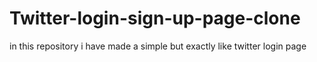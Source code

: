 # Twitter-login-sign-up-page-clone
in this repository i have made a simple but exactly like twitter login page 
